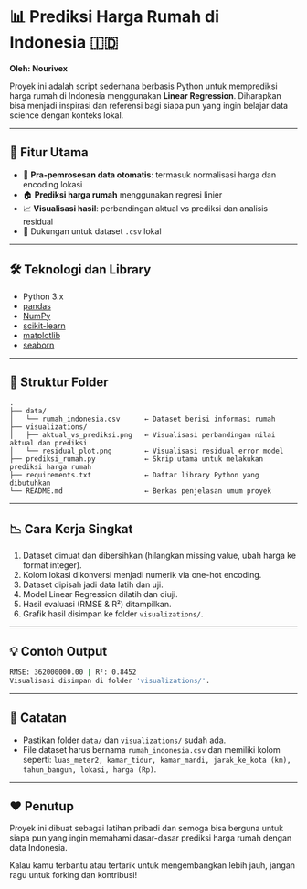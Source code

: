 # 📊 Prediksi Harga Rumah di Indonesia 🇮🇩

**Oleh: Nourivex**

Proyek ini adalah script sederhana berbasis Python untuk memprediksi harga rumah di Indonesia menggunakan **Linear Regression**. Diharapkan bisa menjadi inspirasi dan referensi bagi siapa pun yang ingin belajar data science dengan konteks lokal.

---

## 🚀 Fitur Utama

* 🧹 **Pra-pemrosesan data otomatis**: termasuk normalisasi harga dan encoding lokasi
* 🏠 **Prediksi harga rumah** menggunakan regresi linier
* 📈 **Visualisasi hasil**: perbandingan aktual vs prediksi dan analisis residual
* 📁 Dukungan untuk dataset `.csv` lokal

---

## 🛠️ Teknologi dan Library

* Python 3.x
* [pandas](https://pandas.pydata.org/)
* [NumPy](https://numpy.org/)
* [scikit-learn](https://scikit-learn.org/)
* [matplotlib](https://matplotlib.org/)
* [seaborn](https://seaborn.pydata.org/)

---

## 📂 Struktur Folder

```
.
├── data/
│   └── rumah_indonesia.csv      ← Dataset berisi informasi rumah
├── visualizations/
│   ├── aktual_vs_prediksi.png   ← Visualisasi perbandingan nilai aktual dan prediksi
│   └── residual_plot.png        ← Visualisasi residual error model
├── prediksi_rumah.py            ← Skrip utama untuk melakukan prediksi harga rumah
├── requirements.txt             ← Daftar library Python yang dibutuhkan
└── README.md                    ← Berkas penjelasan umum proyek
```

---

## 📉 Cara Kerja Singkat

1. Dataset dimuat dan dibersihkan (hilangkan missing value, ubah harga ke format integer).
2. Kolom lokasi dikonversi menjadi numerik via one-hot encoding.
3. Dataset dipisah jadi data latih dan uji.
4. Model Linear Regression dilatih dan diuji.
5. Hasil evaluasi (RMSE & R²) ditampilkan.
6. Grafik hasil disimpan ke folder `visualizations/`.

---

## 💡 Contoh Output

```bash
RMSE: 362000000.00 | R²: 0.8452
Visualisasi disimpan di folder 'visualizations/'.
```

---

## 📌 Catatan

* Pastikan folder `data/` dan `visualizations/` sudah ada.
* File dataset harus bernama `rumah_indonesia.csv` dan memiliki kolom seperti:
  `luas_meter2, kamar_tidur, kamar_mandi, jarak_ke_kota (km), tahun_bangun, lokasi, harga (Rp)`.

---

## ❤️ Penutup

Proyek ini dibuat sebagai latihan pribadi dan semoga bisa berguna untuk siapa pun yang ingin memahami dasar-dasar prediksi harga rumah dengan data Indonesia.

Kalau kamu terbantu atau tertarik untuk mengembangkan lebih jauh, jangan ragu untuk forking dan kontribusi!

